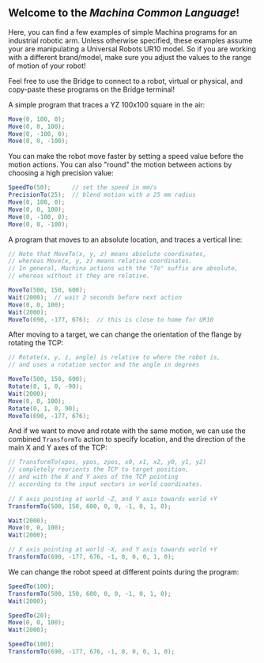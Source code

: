 

## Welcome to the _Machina Common Language_! 

Here, you can find a few examples of simple Machina programs for an industrial robotic arm. Unless otherwise specified, these examples assume your are manipulating a Universal Robots UR10 model. So if you are working with a different brand/model, make sure you adjust the values to the range of motion of your robot!

Feel free to use the Bridge to connect to a robot, virtual or physical, and copy-paste these programs on the Bridge terminal!

A simple program that traces a YZ 100x100 square in the air:

```csharp
Move(0, 100, 0);
Move(0, 0, 100);
Move(0, -100, 0);
Move(0, 0, -100);
```

You can make the robot move faster by setting a speed value before the motion actions. You can also "round" the motion between actions by choosing a high precision value:

```csharp
SpeedTo(50);      // set the speed in mm/s
PrecisionTo(25);  // blend motion with a 25 mm radius
Move(0, 100, 0);
Move(0, 0, 100);
Move(0, -100, 0);
Move(0, 0, -100);
```

A program that moves to an absolute location, and traces a vertical line:

```csharp
// Note that MoveTo(x, y, z) means absolute coordinates, 
// whereas Move(x, y, z) means relative coordinates. 
// In general, Machina actions with the "To" suffix are absolute, 
// whereas without it they are relative. 

MoveTo(500, 150, 600);
Wait(2000);  // wait 2 seconds before next action
Move(0, 0, 100);
Wait(2000); 
MoveTo(690, -177, 676);  // this is close to home for UR10
```

After moving to a target, we can change the orientation of the flange by rotating the TCP:

```csharp
// Rotate(x, y, z, angle) is relative to where the robot is, 
// and uses a rotation vector and the angle in degrees 

MoveTo(500, 150, 600);
Rotate(0, 1, 0, -90);
Wait(2000);
Move(0, 0, 100);
Rotate(0, 1, 0, 90);
MoveTo(690, -177, 676);
```

And if we want to move and rotate with the same motion, we can use the combined `TransformTo` action to specify location, and the direction of the main X and Y axes of the TCP:

```csharp
// TransformTo(xpos, ypos, zpos, x0, x1, x2, y0, y1, y2)
// completely reorients the TCP to target position, 
// and with the X and Y axes of the TCP pointing 
// according to the input vectors in world coordinates.
  
// X axis pointing at world -Z, and Y axis towards world +Y
TransformTo(500, 150, 600, 0, 0, -1, 0, 1, 0);

Wait(2000);
Move(0, 0, 100);
Wait(2000);

// X axis pointing at world -X, and Y axis towards world +Y
TransformTo(690, -177, 676, -1, 0, 0, 0, 1, 0);
```

We can change the robot speed at different points during the program:

```csharp
SpeedTo(100);
TransformTo(500, 150, 600, 0, 0, -1, 0, 1, 0);
Wait(2000);

SpeedTo(20);
Move(0, 0, 100);
Wait(2000);

SpeedTo(100);
TransformTo(690, -177, 676, -1, 0, 0, 0, 1, 0);
```
